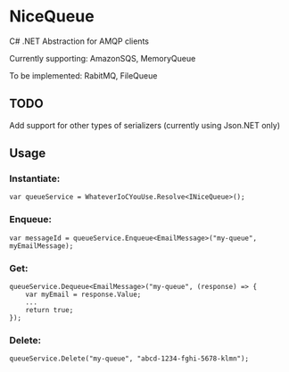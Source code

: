 # NiceQueue
C# .NET Abstraction for AMQP clients

Currently supporting: AmazonSQS, MemoryQueue

To be implemented: RabitMQ, FileQueue

## TODO

Add support for other types of serializers (currently using Json.NET only)

## Usage

### Instantiate:

```
var queueService = WhateverIoCYouUse.Resolve<INiceQueue>();
```

### Enqueue:

```
var messageId = queueService.Enqueue<EmailMessage>("my-queue", myEmailMessage);
```

### Get:

```
queueService.Dequeue<EmailMessage>("my-queue", (response) => {
    var myEmail = response.Value;
    ...
    return true;
});
```

### Delete:

```
queueService.Delete("my-queue", "abcd-1234-fghi-5678-klmn");
```
